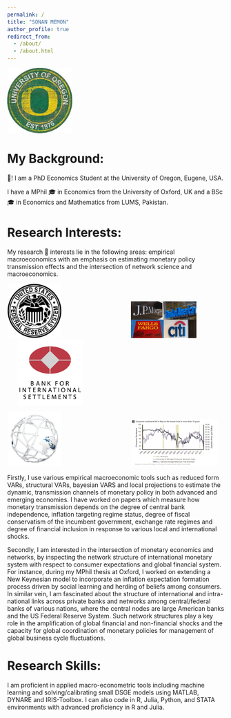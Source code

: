 ```yaml
---
permalink: /
title: "SONAN MEMON"
author_profile: true
redirect_from: 
  - /about/
  - /about.html
---
```


<img title="" alt="" src="/images/UO-2.jpeg" width="30%" height="30%">


# My Background:


👋! I am a PhD Economics Student at the University of Oregon, Eugene, USA.

I have a MPhil 🎓 in Economics from the University of Oxford, UK and a BSc 🎓 in Economics and Mathematics from LUMS, Pakistan.

# Research Interests:

My research 🔬 interests lie in the following areas: empirical macroeconomics with an emphasis on estimating monetary policy transmission effects and the intersection of network science and macroeconomics.

<img title="" alt="" src="/images/Fed-1.png" width="25%" height="25%"> &nbsp; &nbsp; &nbsp; &nbsp; &nbsp; &nbsp; &nbsp; &nbsp; &nbsp; &nbsp; &nbsp; &nbsp; &nbsp; &nbsp; &nbsp; &nbsp; &nbsp; &nbsp; &nbsp; &nbsp; <img title="" alt="" src="/images/banks.jpg" width="30%" height="30%"> &nbsp; &nbsp; &nbsp; &nbsp; &nbsp; &nbsp; &nbsp; &nbsp; &nbsp; &nbsp; &nbsp; <img title="" alt="" src="/images/BIS.png" width="30%" height="30%"> 

<img title="" alt="" src="/images/network-globe.png" width="25%" height="25%"> &nbsp; &nbsp; &nbsp; &nbsp; &nbsp; &nbsp; &nbsp; &nbsp; &nbsp; &nbsp; &nbsp; &nbsp; &nbsp; &nbsp; &nbsp; &nbsp; &nbsp; &nbsp; &nbsp; &nbsp; <img title="" alt="" src="/images/CS-1.png" width="40%" height="40%">



Firstly, I use various empirical macroeconomic tools such as reduced form VARs, structural VARs, bayesian VARS and local projections to estimate the dynamic, transmission channels of monetary policy in both advanced and emerging economies. I have worked on papers which measure how monetary transmission depends on the degree of central bank independence, inflation targeting regime status, degree of fiscal conservatism of the incumbent government, exchange rate regimes and degree of financial inclusion in response to various local and international shocks.

Secondly, I am interested in the intersection of monetary economics and networks, by inspecting the network structure of international monetary system with respect to consumer expectations and global financial system. For instance, during my MPhil thesis at Oxford, I worked on extending a New Keynesian model to incorporate an inflation expectation formation process driven by social learning and herding of beliefs among consumers. In similar vein, I am fascinated about the structure of international and intra-national links across private banks and networks among central/federal banks of various nations, where the central nodes are large American banks and the US Federal Reserve System. Such network structures play a key role in the amplification of global financial and non-financial shocks and the capacity for global coordination of monetary policies for management of global business cycle fluctuations.

# Research Skills:

I am proficient in applied macro-econometric tools including machine learning and solving/calibrating small DSGE models using MATLAB, DYNARE and IRIS-Toolbox. I can also code in R, Julia, Python, and STATA environments with advanced proficiency in R and Julia.
     





